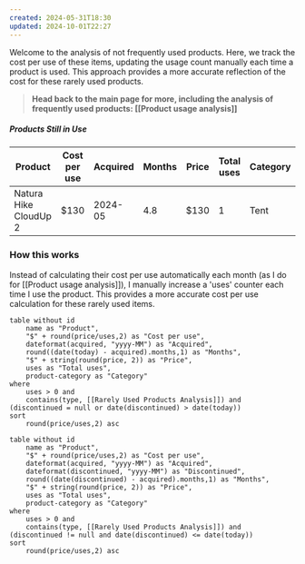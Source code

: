 ```yaml
---
created: 2024-05-31T18:30
updated: 2024-10-01T22:27
---
```

Welcome to the analysis of not frequently used products. Here, we track the cost per use of these items, updating the usage count manually each time a product is used. This approach provides a more accurate reflection of the cost for these rarely used products.

>**Head back to the main page for more, including the analysis of frequently used products: [[Product usage analysis]]**
##### Products Still in Use

<!-- QueryToSerialize: table without id name as "Product", "$" + round(price/uses,2) as "Cost per use", dateformat(acquired, "yyyy-MM") as "Acquired", round((date(today) - acquired).months,1) as "Months", "$" + string(round(price, 2)) as "Price", uses as "Total uses", product-category as "Category" where uses > 0 and contains(type, [[Rarely Used Products Analysis]]) and (discontinued = null or date(discontinued) > date(today)) sort round(price/uses,2) asc -->
<!-- SerializedQuery: table without id name as "Product", "$" + round(price/uses,2) as "Cost per use", dateformat(acquired, "yyyy-MM") as "Acquired", round((date(today) - acquired).months,1) as "Months", "$" + string(round(price, 2)) as "Price", uses as "Total uses", product-category as "Category" where uses > 0 and contains(type, [[Rarely Used Products Analysis]]) and (discontinued = null or date(discontinued) > date(today)) sort round(price/uses,2) asc -->

| Product               | Cost per use | Acquired | Months | Price | Total uses | Category |
| --------------------- | ------------ | -------- | ------ | ----- | ---------- | -------- |
| Natura Hike CloudUp 2 | $130         | 2024-05  | 4.8    | $130  | 1          | Tent     |
<!-- SerializedQuery END -->

### How this works

Instead of calculating their cost per use automatically each month (as I do for [[Product usage analysis]]), I manually increase a 'uses' counter each time I use the product. This provides a more accurate cost per use calculation for these rarely used items.

```dataview
table without id
    name as "Product",
    "$" + round(price/uses,2) as "Cost per use",
    dateformat(acquired, "yyyy-MM") as "Acquired",
    round((date(today) - acquired).months,1) as "Months",
    "$" + string(round(price, 2)) as "Price",
    uses as "Total uses",
    product-category as "Category"
where
    uses > 0 and
    contains(type, [[Rarely Used Products Analysis]]) and (discontinued = null or date(discontinued) > date(today))
sort
    round(price/uses,2) asc
```

```dataview
table without id
    name as "Product",
    "$" + round(price/uses,2) as "Cost per use",
    dateformat(acquired, "yyyy-MM") as "Acquired",
    dateformat(discontinued, "yyyy-MM") as "Discontinued",
    round((date(discontinued) - acquired).months,1) as "Months",
    "$" + string(round(price, 2)) as "Price",
    uses as "Total uses",
    product-category as "Category"
where
    uses > 0 and
    contains(type, [[Rarely Used Products Analysis]]) and (discontinued != null and date(discontinued) <= date(today))
sort
    round(price/uses,2) asc
```

